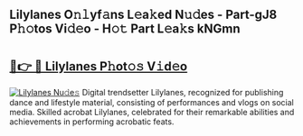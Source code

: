 ## Lilylanes O𝚗𝚕yf𝚊ns L𝚎a𝚔ed N𝚞𝚍es - Part-gJ8 P𝚑𝚘tos Vi𝚍𝚎o - H𝚘𝚝 Part L𝚎a𝚔s kNGmn

# <h2><a href="http://kf6fzjg.oniu.top/?m=Lilylanes">🔗👉 🔴 Lilylanes P𝚑ot𝚘𝚜 V𝚒d𝚎o</a></h2>

[![Lilylanes Nu𝚍e𝚜](https://i.imgur.com/0qMVB7G.gif)](http://kf6fzjg.oniu.top/?m=Lilylanes)
Digital trendsetter Lilylanes, recognized for publishing dance and lifestyle material, consisting of performances and vlogs on social media. Skilled acrobat Lilylanes, celebrated for their remarkable abilities and achievements in performing acrobatic feats.  
